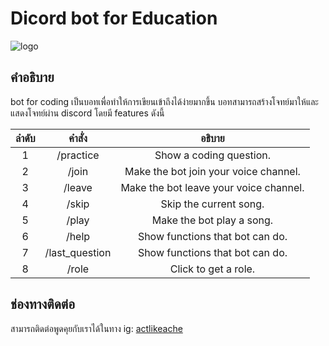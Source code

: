 # Dicord bot for Education

![logo](https://www.linqto.com/wp-content/uploads/2023/08/discord-logo.png)

## คำอธิบาย

bot for coding เป็นบอทเพื่อทำให้การเขียนเข้าถึงได้ง่ายมากขึ้น บอทสามารถสร้างโจทย์มาให้และแสดงโจทย์ผ่าน discord โดยมี features ดังนี้

| ลำดับ | คำสั่ง | อธิบาย |
| :--: | :----: | :-: |
| 1    | /practice | Show a coding question.   |
| 2    | /join  | Make the bot join your voice channel.    |
| 3    | /leave   | Make the bot leave your voice channel.     |
| 4    | /skip   | Skip the current song. |
| 5    | /play   | Make the bot play a song.     |
| 6    | /help   | Show functions that bot can do.     |
| 7    | /last_question   | Show functions that bot can do.     |
| 8    | /role   | Click to get a role.     |

<!-- 
## test code 

this is `Python`

```
def test():
    return False
``` -->
## ช่องทางติดต่อ

สามารถติดต่อพูดคุยกับเราได้ในทาง ig: [actlikeache](https://www.instagram.com/actlikeache/)


